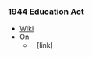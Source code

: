 ### 1944 Education Act
- [Wiki](https://en.wikipedia.org/wiki/Education_Act_1944)
- On
    - ` ` [link]